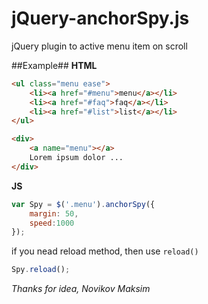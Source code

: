 jQuery-anchorSpy.js
================

jQuery plugin to active menu item on scroll


##Example##
**HTML**

```html
<ul class="menu ease">
    <li><a href="#menu">menu</a></li>
    <li><a href="#faq">faq</a></li>
    <li><a href="#list">list</a></li>
</ul>

<div>
    <a name="menu"></a>
    Lorem ipsum dolor ...
</div>

```

**JS**

```js 
var Spy = $('.menu').anchorSpy({
    margin: 50,
    speed:1000
});

```

if you nead reload method, then use ```reload()```

```js
Spy.reload();

```


*Thanks for idea, Novikov Maksim*
